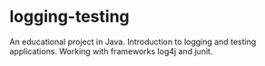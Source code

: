 # logging-testing

An educational project in Java.
Introduction to logging and testing applications.
Working with frameworks log4j and junit.
